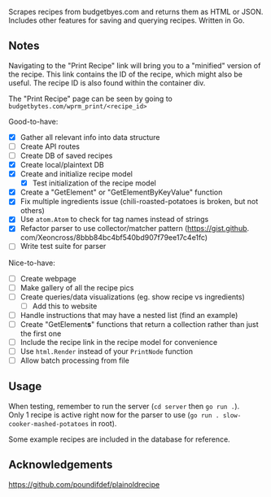 Scrapes recipes from budgetbyes.com and returns them as HTML or JSON. Includes other features for saving and querying recipes. Written in Go.

## Notes

Navigating to the "Print Recipe" link will bring you to a "minified" version of the recipe. This link contains the ID of the recipe, which might also be useful. The recipe ID is also found within the container div.

The "Print Recipe" page can be seen by going to `budgetbytes.com/wprm_print/<recipe_id>`

Good-to-have:

-   [x] Gather all relevant info into data structure
-   [ ] Create API routes
-   [ ] Create DB of saved recipes
-   [x] Create local/plaintext DB
-   [x] Create and initialize recipe model
    -   [x] Test initialization of the recipe model
-   [x] Create a "GetElement" or "GetElementByKeyValue" function
-   [x] Fix multiple ingredients issue (chili-roasted-potatoes is broken, but not others)
-   [x] Use `atom.Atom` to check for tag names instead of strings
-   [x] Refactor parser to use collector/matcher pattern (https://gist.github.
    com/Xeoncross/8bbb84bc4bf540bd907f79ee17c4e1fc)
-   [ ] Write test suite for parser

Nice-to-have:

-   [ ] Create webpage
-   [ ] Make gallery of all the recipe pics
-   [ ] Create queries/data visualizations (eg. show recipe vs ingredients)
    -   [ ] Add this to website
-   [ ] Handle instructions that may have a nested list (find an example)
-   [ ] Create "GetElement**s**" functions that return a collection rather than just the first one
-   [ ] Include the recipe link in the recipe model for convenience
-   [ ] Use `html.Render` instead of your `PrintNode` function
-   [ ] Allow batch processing from file

## Usage

When testing, remember to run the server (`cd server` then `go run .`).  
Only 1 recipe is active right now for the parser to use (`go run . slow-cooker-mashed-potatoes` in root).

Some example recipes are included in the database for reference.

## Acknowledgements

https://github.com/poundifdef/plainoldrecipe
